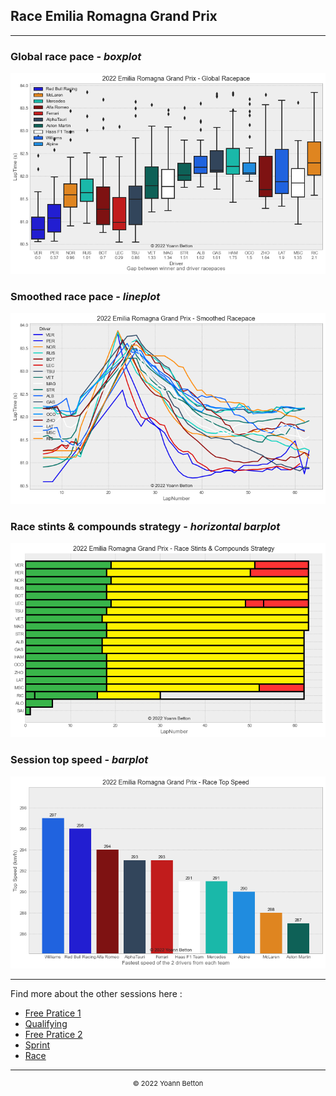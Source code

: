 ## Race Emilia Romagna Grand Prix

---

### Global race pace - *boxplot*

<img src="/output/2022-04-24_Emilia_Romagna_Grand_Prix/global_racepace_white.png?raw=true"/>

### Smoothed race pace - *lineplot*

<img src="/output/2022-04-24_Emilia_Romagna_Grand_Prix/smoothed_racepace_white.png?raw=true"/>

### Race stints & compounds strategy - *horizontal barplot*

<img src="/output/2022-04-24_Emilia_Romagna_Grand_Prix/race_stints_compounds_stategy_white.png?raw=true"/>

### Session top speed - *barplot*

<img src="/output/2022-04-24_Emilia_Romagna_Grand_Prix/topspeed_race_white.png?raw=true"/>

--- 

Find more about the other sessions here :
  - [Free Pratice 1](/page/FP1/2022-04-24_Emilia_Romagna_Grand_Prix)
  - [Qualifying](/page/Qualifying/2022-04-24_Emilia_Romagna_Grand_Prix) 
  - [Free Pratice 2](/page/FP2/2022-04-24_Emilia_Romagna_Grand_Prix)
  - [Sprint](/page/Sprint/2022-04-24_Emilia_Romagna_Grand_Prix)
  - [Race](/page/Race/2022-04-24_Emilia_Romagna_Grand_Prix)

---

<div style="text-align: center">
  <p style="font-size:11px">&copy; 2022 Yoann Betton</p>
</div>

<!-- ---

<p style="font-size:11px">Page generated from <a href="https://github.com/yoannbtn/yoannbtn.github.io">github.com/yoannbtn</a>.</p> -->